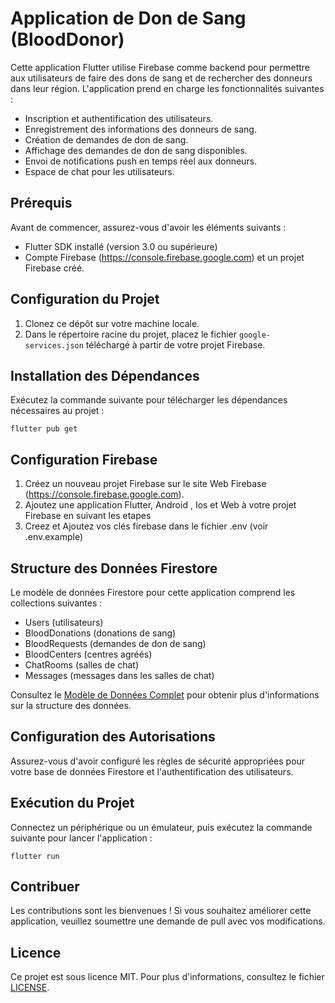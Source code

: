 # Application de Don de Sang (BloodDonor)

Cette application Flutter utilise Firebase comme backend pour permettre aux utilisateurs de faire des dons de sang et de rechercher des donneurs dans leur région. L'application prend en charge les fonctionnalités suivantes :

- Inscription et authentification des utilisateurs.
- Enregistrement des informations des donneurs de sang.
- Création de demandes de don de sang.
- Affichage des demandes de don de sang disponibles.
- Envoi de notifications push en temps réel aux donneurs.
- Espace de chat pour les utilisateurs.

## Prérequis

Avant de commencer, assurez-vous d'avoir les éléments suivants :

- Flutter SDK installé (version 3.0 ou supérieure)
- Compte Firebase (https://console.firebase.google.com) et un projet Firebase créé.

## Configuration du Projet

1. Clonez ce dépôt sur votre machine locale.
2. Dans le répertoire racine du projet, placez le fichier `google-services.json` téléchargé à partir de votre projet Firebase.

## Installation des Dépendances

Exécutez la commande suivante pour télécharger les dépendances nécessaires au projet :

```
flutter pub get
```

## Configuration Firebase

1. Créez un nouveau projet Firebase sur le site Web Firebase (https://console.firebase.google.com).
2. Ajoutez une application Flutter, Android , Ios et Web à votre projet Firebase en suivant les etapes
3. Creez et Ajoutez vos clés firebase dans le fichier .env (voir .env.example)

## Structure des Données Firestore

Le modèle de données Firestore pour cette application comprend les collections suivantes :

- Users (utilisateurs)
- BloodDonations (donations de sang)
- BloodRequests (demandes de don de sang)
- BloodCenters (centres agréés)
- ChatRooms (salles de chat)
- Messages (messages dans les salles de chat)

Consultez le [Modèle de Données Complet](MODELE) pour obtenir plus d'informations sur la structure des données.

## Configuration des Autorisations

Assurez-vous d'avoir configuré les règles de sécurité appropriées pour votre base de données Firestore et l'authentification des utilisateurs.

## Exécution du Projet

Connectez un périphérique ou un émulateur, puis exécutez la commande suivante pour lancer l'application :

```
flutter run
```

## Contribuer

Les contributions sont les bienvenues ! Si vous souhaitez améliorer cette application, veuillez soumettre une demande de pull avec vos modifications.

## Licence

Ce projet est sous licence MIT. Pour plus d'informations, consultez le fichier [LICENSE](LICENSE).